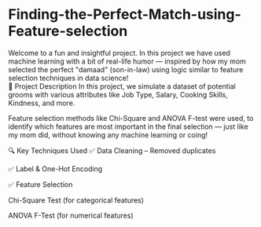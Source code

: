 # Finding-the-Perfect-Match-using-Feature-selection
Welcome to a fun and insightful project. In this project we have used machine learning with a bit of real-life humor — inspired by how my mom selected the perfect "damaad" (son-in-law) using logic similar to feature selection techniques in data science!  
📌 Project Description
In this project, we simulate a dataset of potential grooms with various attributes like Job Type, Salary, Cooking Skills, Kindness, and more.

Feature selection methods like  Chi-Square and ANOVA F-test were used, to identify which features are most important in the final selection — just like my mom did, without knowing any machine learning or coing!

  
🔍 Key Techniques Used
✅ Data Cleaning – Removed duplicates

✅ Label & One-Hot Encoding

✅ Feature Selection

Chi-Square Test (for categorical features)

ANOVA F-Test (for numerical features)
